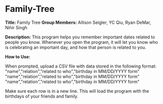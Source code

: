 # Family-Tree

**Title:** Family Tree
**Group Members:** Allison Seigler, YC Qiu, Ryan DeMar, Nihir Singh

**Description:**
    This program helps you remember important dates related to people you know.
    Whenever you open the program, it will let you know who is celebrating an important day,
    and how that person is related to you.

**How to Use:**
	
When prompted, upload a CSV file with data stored in the following format:
	"name","relation","related to who","birthday in MM/DD/YYYY form"
	"name","relation","related to who","birthday in MM/DD/YYYY form"
	"name","relation","related to who","birthday in MM/DD/YYYY form"

Make sure each row is in a new line.  This will load the program with the birthdays of your friends and family.